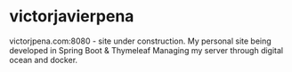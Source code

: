 # victorjavierpena

victorjpena.com:8080 - site under construction.
My personal site being developed in Spring Boot & Thymeleaf 
Managing my server through digital ocean and docker. 



